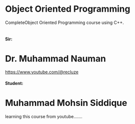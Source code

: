 # Object Oriented Programming
CompleteObject Oriented Programming course using C++.
<br/>
<br/>
<h4>Sir:</h4>

# Dr. Muhammad Nauman

https://www.youtube.com/@recluze

<h4>Student:</h4>

# Muhammad Mohsin Siddique

learning this course from youtube.......

